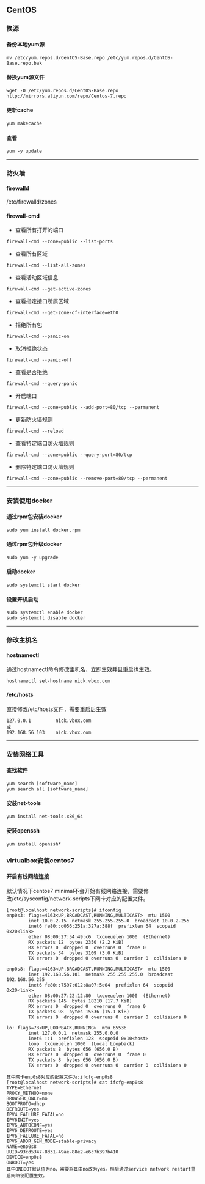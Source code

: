 ## CentOS

### 换源
#### 备份本地yum源
```
mv /etc/yum.repos.d/CentOS-Base.repo /etc/yum.repos.d/CentOS-Base.repo.bak
```
#### 替换yum源文件
```
wget -O /etc/yum.repos.d/CentOS-Base.repo  http://mirrors.aliyun.com/repo/Centos-7.repo
```
#### 更新cache
```
yum makecache
```
#### 查看
```
yum -y update
```
***

### 防火墙
#### firewalld
/etc/firewalld/zones

#### firewall-cmd
* 查看所有打开的端口
```
firewall-cmd --zone=public --list-ports
```
* 查看所有区域
```
firewall-cmd --list-all-zones
```
* 查看活动区域信息
```
firewall-cmd --get-active-zones
```
* 查看指定接口所属区域
```
firewall-cmd --get-zone-of-interface=eth0
```
* 拒绝所有包
```
firewall-cmd --panic-on
```
* 取消拒绝状态
```
firewall-cmd --panic-off
```
* 查看是否拒绝
```
firewall-cmd --query-panic
```
* 开启端口
```
firewall-cmd --zone=public --add-port=80/tcp --permanent
```
* 更新防火墙规则
```
firewall-cmd --reload
```
* 查看特定端口防火墙规则
```
firewall-cmd --zone=public --query-port=80/tcp
```
* 删除特定端口防火墙规则
```
firewall-cmd --zone=public --remove-port=80/tcp --permanent
```
***

### 安装使用docker
#### 通过rpm包安装docker
```
sudo yum install docker.rpm
```
#### 通过rpm包升级docker
```
sudo yum -y upgrade
```
#### 启动docker
```
sudo systemctl start docker
```
#### 设置开机启动
```
sudo systemctl enable docker
sudo systemctl disable docker
```
***

### 修改主机名
#### hostnamectl
通过hostnamectl命令修改主机名，立即生效并且重启也生效。
```
hostnamectl set-hostname nick.vbox.com
```
#### /etc/hosts
直接修改/etc/hosts文件，需要重启后生效
```
127.0.0.1         nick.vbox.com
或
192.168.56.103    nick.vbox.com
```
***

### 安装网络工具
#### 查找软件
```
yum search [software_name]
yum search all [software_name]
```
#### 安装net-tools
```
yum install net-tools.x86_64
```
#### 安装openssh
```
yum install openssh*
```

### virtualbox安装centos7
#### 开启有线网络连接
默认情况下centos7 minimal不会开始有线网络连接，需要修改/etc/sysconfig/network-scripts下网卡对应的配置文件。
```
[root@localhost network-scripts]# ifconfig
enp0s3: flags=4163<UP,BROADCAST,RUNNING,MULTICAST>  mtu 1500
        inet 10.0.2.15  netmask 255.255.255.0  broadcast 10.0.2.255
        inet6 fe80::d056:251a:327a:388f  prefixlen 64  scopeid 0x20<link>
        ether 08:00:27:54:49:c6  txqueuelen 1000  (Ethernet)
        RX packets 12  bytes 2350 (2.2 KiB)
        RX errors 0  dropped 0  overruns 0  frame 0
        TX packets 34  bytes 3109 (3.0 KiB)
        TX errors 0  dropped 0 overruns 0  carrier 0  collisions 0

enp0s8: flags=4163<UP,BROADCAST,RUNNING,MULTICAST>  mtu 1500
        inet 192.168.56.101  netmask 255.255.255.0  broadcast 192.168.56.255
        inet6 fe80::7597:612:8a07:5e04  prefixlen 64  scopeid 0x20<link>
        ether 08:00:27:22:12:80  txqueuelen 1000  (Ethernet)
        RX packets 145  bytes 18210 (17.7 KiB)
        RX errors 0  dropped 0  overruns 0  frame 0
        TX packets 98  bytes 15536 (15.1 KiB)
        TX errors 0  dropped 0 overruns 0  carrier 0  collisions 0

lo: flags=73<UP,LOOPBACK,RUNNING>  mtu 65536
        inet 127.0.0.1  netmask 255.0.0.0
        inet6 ::1  prefixlen 128  scopeid 0x10<host>
        loop  txqueuelen 1000  (Local Loopback)
        RX packets 8  bytes 656 (656.0 B)
        RX errors 0  dropped 0  overruns 0  frame 0
        TX packets 8  bytes 656 (656.0 B)
        TX errors 0  dropped 0 overruns 0  carrier 0  collisions 0

其中网卡enp0s8对应的配置文件为:ifcfg-enp0s8
[root@localhost network-scripts]# cat ifcfg-enp0s8
TYPE=Ethernet
PROXY_METHOD=none
BROWSER_ONLY=no
BOOTPROTO=dhcp
DEFROUTE=yes
IPV4_FAILURE_FATAL=no
IPV6INIT=yes
IPV6_AUTOCONF=yes
IPV6_DEFROUTE=yes
IPV6_FAILURE_FATAL=no
IPV6_ADDR_GEN_MODE=stable-privacy
NAME=enp0s8
UUID=93cd5347-8d31-49ae-88e2-e6c7b397b410
DEVICE=enp0s8
ONBOOT=yes
其中ONBOOT默认值为no，需要将其由no改为yes。然后通过service network restart重启网络使配置生效。
```
